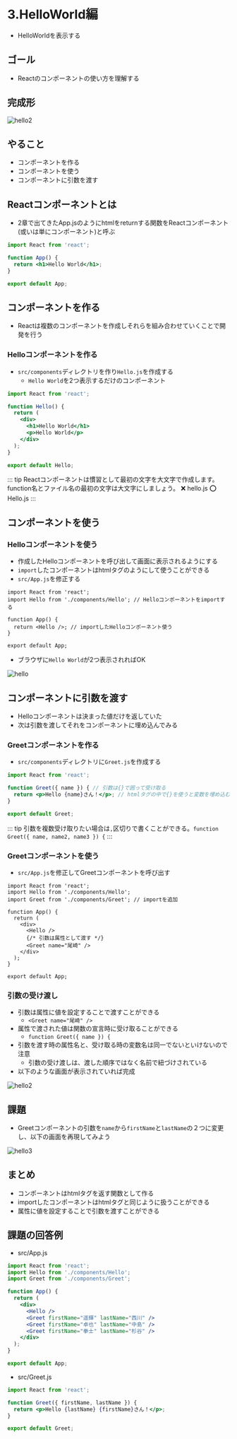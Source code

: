 # 3.HelloWorld編

- HelloWorldを表示する

## ゴール

- Reactのコンポーネントの使い方を理解する

## 完成形

![hello2](/images/3/hello2.png)

## やること

- コンポーネントを作る
- コンポーネントを使う
- コンポーネントに引数を渡す

## Reactコンポーネントとは

- 2章で出てきたApp.jsのようにhtmlをreturnする関数をReactコンポーネント(或いは単にコンポーネント)と呼ぶ

```jsx
import React from 'react';

function App() {
  return <h1>Hello World</h1>;
}

export default App;
```

## コンポーネントを作る

- Reactは複数のコンポーネントを作成しそれらを組み合わせていくことで開発を行う

### Helloコンポーネントを作る

- `src/components`ディレクトリを作り`Hello.js`を作成する
    - `Hello World`を2つ表示するだけのコンポーネント

```jsx
import React from 'react';

function Hello() {
  return (
    <div>
      <h1>Hello World</h1>
      <p>Hello World</p>
    </div>
  );
}

export default Hello;
```

::: tip
Reactコンポーネントは慣習として最初の文字を大文字で作成します。function名とファイル名の最初の文字は大文字にしましょう。
:x: hello.js :o: Hello.js
:::

## コンポーネントを使う

### Helloコンポーネントを使う

- 作成したHelloコンポーネントを呼び出して画面に表示されるようにする
- `import`したコンポーネントはhtmlタグのようにして使うことができる
- `src/App.js`を修正する

```jsx{2,5}
import React from 'react';
import Hello from './components/Hello'; // Helloコンポーネントをimportする

function App() {
  return <Hello />; // importしたHelloコンポーネント使う
}

export default App;
```

- ブラウザに`Hello World`が2つ表示されればOK

![hello](/images/3/hello.png)

## コンポーネントに引数を渡す

- Helloコンポーネントは決まった値だけを返していた
- 次は引数を渡してそれをコンポーネントに埋め込んでみる

### Greetコンポーネントを作る

- `src/components`ディレクトリに`Greet.js`を作成する

```jsx
import React from 'react';

function Greet({ name }) { // 引数は{}で囲って受け取る
  return <p>Hello {name}さん！</p>; // htmlタグの中で{}を使うと変数を埋め込むことができる
}

export default Greet;
```

::: tip
引数を複数受け取りたい場合は`,`区切りで書くことができる。`function Greet({ name, name2, name3 }) {`
:::

### Greetコンポーネントを使う

- `src/App.js`を修正してGreetコンポーネントを呼び出す

```jsx{3,9-10}
import React from 'react';
import Hello from './components/Hello';
import Greet from './components/Greet'; // importを追加

function App() {
  return (
    <div>
      <Hello />
      {/* 引数は属性として渡す */}
      <Greet name="尾崎" />
    </div>
  );
}

export default App;
```

### 引数の受け渡し

- 引数は属性に値を設定することで渡すことができる
    - `<Greet name="尾崎" />`
- 属性で渡された値は関数の宣言時に受け取ることができる
    - `function Greet({ name }) {`
- 引数を渡す時の属性名と、受け取る時の変数名は同一でないといけないので注意
    - 引数の受け渡しは、渡した順序ではなく名前で紐づけされている
- 以下のような画面が表示されていれば完成

![hello2](/images/3/hello2.png)

## 課題

- Greetコンポーネントの引数を`name`から`firstName`と`lastName`の２つに変更し、以下の画面を再現してみよう

![hello3](/images/3/hello3.png)

## まとめ

- コンポーネントはhtmlタグを返す関数として作る
- importしたコンポーネントはhtmlタグと同じように扱うことができる
- 属性に値を設定することで引数を渡すことができる

## 課題の回答例

- src/App.js

```jsx
import React from 'react';
import Hello from './components/Hello';
import Greet from './components/Greet';

function App() {
  return (
    <div>
      <Hello />
      <Greet firstName="遥輝" lastName="西川" />
      <Greet firstName="卓也" lastName="中島" />
      <Greet firstName="拳士" lastName="杉谷" />
    </div>
  );
}

export default App;
```

- src/Greet.js

```jsx
import React from 'react';

function Greet({ firstName, lastName }) {
  return <p>Hello {lastName} {firstName}さん！</p>;
}

export default Greet;
```